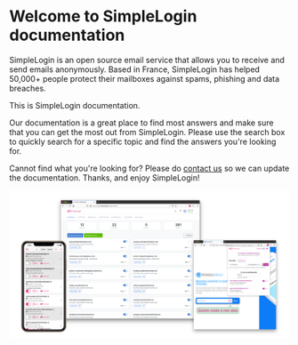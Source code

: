 # Welcome to SimpleLogin documentation

SimpleLogin is an open source email service that allows you to receive and send emails anonymously. Based in France, SimpleLogin has helped 50,000+ people protect their mailboxes against spams, phishing and data breaches.

This is SimpleLogin documentation. 

Our documentation is a great place to find most answers and make sure that you can get the most out from SimpleLogin. Please use the search box to quickly search for a specific topic and find the answers you're looking for.

Cannot find what you're looking for? Please do [contact us](mailto:hi@simplelogin.io) so we can update the documentation. Thanks, and enjoy SimpleLogin!

![](./assets/everywhere.png)